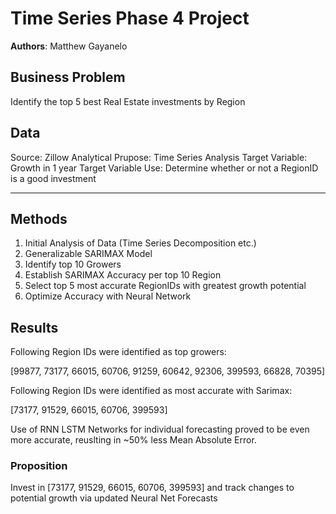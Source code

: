 # Time Series Phase 4 Project

**Authors**: Matthew Gayanelo

## Business Problem

Identify the top 5 best Real Estate investments by Region

## Data


Source: Zillow
Analytical Prupose: Time Series Analysis
Target Variable: Growth in 1 year
Target Variable Use: Determine whether or not a RegionID is a good investment


***

## Methods

1. Initial Analysis of Data (Time Series Decomposition etc.)
2. Generalizable SARIMAX Model
4. Identify top 10 Growers
5. Establish SARIMAX Accuracy per top 10 Region
6. Select top 5 most accurate RegionIDs with greatest growth potential
6. Optimize Accuracy with Neural Network

## Results

Following Region IDs were identified as top growers:

[99877, 73177, 66015, 60706, 91259, 60642, 92306, 399593, 66828, 70395]

Following Region IDs were identified as most accurate with Sarimax:

[73177, 91529, 66015, 60706, 399593]

Use of RNN LSTM Networks for individual forecasting proved to be even more accurate, reuslting in ~50% less Mean Absolute Error.

### Proposition

Invest in [73177, 91529, 66015, 60706, 399593] and track changes to potential growth via updated Neural Net Forecasts

